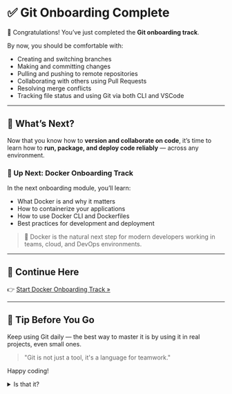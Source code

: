 # ✅ Git Onboarding Complete

🎉 Congratulations! You’ve just completed the **Git onboarding track**.

By now, you should be comfortable with:

- Creating and switching branches
- Making and committing changes
- Pulling and pushing to remote repositories
- Collaborating with others using Pull Requests
- Resolving merge conflicts
- Tracking file status and using Git via both CLI and VSCode

---

## 🧭 What’s Next?

Now that you know how to **version and collaborate on code**, it’s time to learn
how to **run, package, and deploy code reliably** — across any environment.

### 🚀 Up Next: Docker Onboarding Track

In the next onboarding module, you’ll learn:

- What Docker is and why it matters
- How to containerize your applications
- How to use Docker CLI and Dockerfiles
- Best practices for development and deployment

> 🐳 Docker is the natural next step for modern developers working in teams,
> cloud, and DevOps environments.

---

## 🔗 Continue Here

👉 [Start Docker Onboarding Track »](../learn-docker/index.md)

---

## 🧠 Tip Before You Go

Keep using Git daily — the best way to master it is by using it in real
projects, even small ones.

> "Git is not just a tool, it's a language for teamwork."

Happy coding!

<details>
<summary> Is that it? </summary>

```text
#!FLAG-git-your-captain

Your captain probably knows something about those flags...
```

</details>
